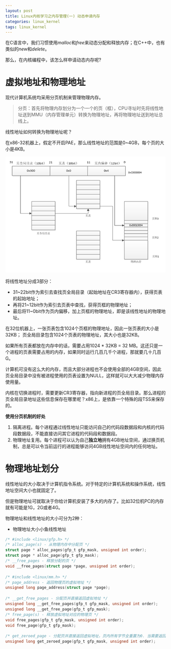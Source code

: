 ```yaml
---
layout: post
title: Linux内核学习之内存管理(一) 动态申请内存
categories: linux_kernel
tags: linux_kernel
---
```


在C语言中，我们习惯使用*malloc*和*free*来动态分配和释放内存；在C++中，也有类似的*new*和*delete*。

那么，在内核编程中，该怎么样申请动态内存呢?

# 虚拟地址和物理地址

现代计算机系统均采用分页机制来管理物理内存。

> 分页：首先将物理内存划分为一个一个的页（框），CPU寻址时先将线性地址送到MMU（内存管理单元）转换为物理地址，再将物理地址送到地址总线上。

线性地址如何转换为物理地址呢？

在x86-32机器上，假定不开启PAE，那么线性地址的范围是0~4GB，每个页的大小是4KB。

![address_translation](/image/addr_translation.png)

将线性地址分成3部分：

- 31~22bit作为索引去查找页全局目录（起始地址在CR3寄存器内），获得页表的起始地址；
- 再将21~12bit作为索引去页表中查找，获得页框的物理地址；
- 最后将11~0bit作为页内偏移，加上页框的物理地址，即是该线性地址的物理地址。

在32位机器上，一张页表包含1024个页框的物理地址，因此一张页表的大小是32KB；
页全局目录包含1024个页表的物理地址，其大小也是32KB。

如果所有页表都放在内存中的话，需要占用1024 * 32KB = 32 MB。这还只是一个进程的页表需要占用的内存，如果同时运行几百几千个进程，那就要几十几百G。

计算机可没有这么大的内存，而且大部分进程也不会使用全部的4GB空间，因此页全局目录中没有被进程使用的页表设置为NULL，这样就可以大大减少物理内存使用量。

内核在切换进程时，需要更新CR3寄存器，指向新进程的页全局目录。那么进程的页全局目录地址这些信息保存在哪里呢？x86上，是依靠一个特殊的段TSS来保存的。

**使用分页机制的好处**

1. 隔离进程。每个进程通过线性地址只能访问自己的代码段数据段和内核的代码段数据段，不能直接访问其它进程的代码段和数据段。
2. 物理地址复用。每个进程可以认为自己**独立地**拥有4GB地址空间，通过换页机制，总是可以令当前运行的进程能够访问4GB线性地址空间内的任何地址。

# 物理地址划分

线性地址的大小取决于计算机指令系统。对于特定的计算机系统和操作系统，线性地址空间大小也就固定了。

但是物理地址可就取决于你给计算机安装了多大的内存了。比如32位机PC的内存就有可能是1G，2G或者4G。

物理地址和线性地址的大小可分为2种：

- 物理地址大小小鱼线性地址
```c
/* #include <linux/gfp.h> */
/* alloc_page(s) - 从物理内存中分配页 */
struct page * alloc_pages(gfp_t gfp_mask, unsigned int order);
struct page * alloc_page(gfp_t gfp_mask);
/* __free_pages - 释放分配的页 */
void __free_pages(struct page *page, unsigned int order);

/* #include <linux/mm.h> */
/* page_address - 返回物理页的虚拟地址 */
unsigned long page_address(struct page *page);

/* __get_free_pages - 分配页并直接返回虚拟地址 */
unsigned long __get_free_pages(gfp_t gfp_mask, unsigned int order);
unsigned long __get_free_page(gfp_t gfp_mask);
/* free_page(s) - 释放虚拟地址对应的物理页 */
void free_pages(gfp_t gfp_mask, unsigned int order);
void free_page(gfp_t gfp_mask);

/* get_zeroed_page - 分配页并直接返回虚拟地址，页内所有字节全重置为0. 当需要返回给用户空间时，可以防止敏感数据被发现*/
unsigned long get_zeroed_page(gfp_t gfp_mask, unsigned int order);

